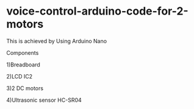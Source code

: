 # voice-control-arduino-code-for-2-motors

This is achieved by Using Arduino Nano

Components

1)Breadboard

2)LCD IC2

3)2 DC motors

4)Ultrasonic sensor HC-SR04

